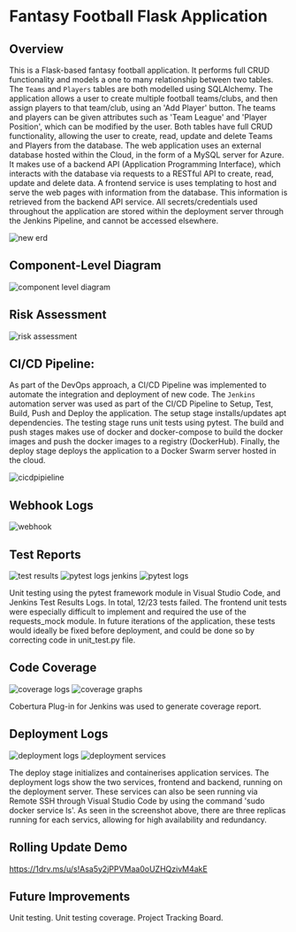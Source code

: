 # Fantasy Football Flask Application

## Overview

This is a Flask-based fantasy football application. It performs full CRUD functionality and models a one to many relationship between two tables. The `Teams` and `Players` tables are both modelled using SQLAlchemy. The application allows a user to create multiple football teams/clubs, and then assign players to that team/club, using an 'Add Player' button. The teams and players can be given attributes such as 'Team League' and 'Player Position', which can be modified by the user. Both tables have full CRUD functionality, allowing the user to create, read, update and delete Teams and Players from the database. The web application uses an external database hosted within the Cloud, in the form of a MySQL server for Azure. It makes use of a backend API (Application Programming Interface), which interacts with the database via requests to a RESTful API to create, read, update and delete data. A frontend service is uses templating to host and serve the web pages with information from the database. This information is retrieved from the backend API service. All secrets/credentials used throughout the application are stored within the deployment server through the Jenkins Pipeline, and cannot be accessed elsewhere.

![new erd](https://user-images.githubusercontent.com/91483629/144483665-f695f2f4-8492-446b-b399-875feefe21f6.jpg)

## Component-Level Diagram
![component level diagram](https://user-images.githubusercontent.com/91483629/144618869-99c9d5c1-09fa-4e22-9df4-92ccae8b71d1.png)

## Risk Assessment
![risk assessment](https://user-images.githubusercontent.com/91483629/144489314-69560043-d908-42fc-87b1-529fae3e7af4.png)

## CI/CD Pipeline:
As part of the DevOps approach, a CI/CD Pipeline was implemented to automate the integration and deployment of new code. The `Jenkins` automation server was used as part of the CI/CD Pipeline to Setup, Test, Build, Push and Deploy the application. The setup stage installs/updates apt dependencies. The testing stage runs unit tests using pytest. The build and push stages makes use of docker and docker-compose to build the docker images and push the docker images to a registry (DockerHub). Finally, the deploy stage deploys the application to a Docker Swarm server hosted in the cloud.

![cicdpipieline](https://user-images.githubusercontent.com/91483629/144489962-7aa90bd4-38c3-4a86-930f-dd85943e1d43.png)

## Webhook Logs
![webhook](https://user-images.githubusercontent.com/91483629/144508921-35865c99-a46c-4771-8c00-6cfce353d9fc.png)

## Test Reports
![test results](https://user-images.githubusercontent.com/91483629/144517267-e952404b-5830-4d1c-a1b4-1d58abc6f115.png)
![pytest logs jenkins](https://user-images.githubusercontent.com/91483629/144595587-efb11d99-3f7b-47f2-9351-5097f50c5a21.png)
![pytest logs](https://user-images.githubusercontent.com/91483629/144597995-eea88363-c7b7-4ad8-82fa-5771204bd050.jpg)

Unit testing using the pytest framework module in Visual Studio Code, and Jenkins Test Results Logs.
In total, 12/23 tests failed. The frontend unit tests were especially difficult to implement and required the use of the requests_mock module. In future iterations of the application, these tests would ideally be fixed before deployment, and could be done so by correcting code in unit_test.py file.

## Code Coverage
![coverage logs](https://user-images.githubusercontent.com/91483629/144517377-f9896146-2d7e-4d74-b5f2-071916e705a2.png)
![coverage graphs](https://user-images.githubusercontent.com/91483629/144519258-62b4afc4-a767-4a5b-9849-45540c60ccec.png)

Cobertura Plug-in for Jenkins was used to generate coverage report.

## Deployment Logs
![deployment logs](https://user-images.githubusercontent.com/91483629/144519194-611eb2ec-c4ad-4aab-a0ef-191044aea5d9.png)
![deployment services](https://user-images.githubusercontent.com/91483629/144612623-c23539e5-3fc5-4c46-a149-7c7f8d09c9da.png)

The deploy stage initializes and containerises application services. The deployment logs show the two services, frontend and backend, running on the deployment server. These services can also be seen running via Remote SSH through Visual Studio Code by using the command 'sudo docker service ls'. As seen in the screenshot above, there are three replicas running for each servics, allowing for high availability and redundancy.

## Rolling Update Demo
https://1drv.ms/u/s!Asa5y2jPPVMaa0oUZHQzivM4akE

## Future Improvements
Unit testing.
Unit testing coverage.
Project Tracking Board.
